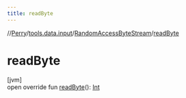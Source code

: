 ```yaml
---
title: readByte
---
```

//[Perry](../../../index.html)/[tools.data.input](../index.html)/[RandomAccessByteStream](index.html)/[readByte](read-byte.html)



# readByte



[jvm]\
open override fun [readByte](read-byte.html)(): [Int](https://kotlinlang.org/api/latest/jvm/stdlib/kotlin/-int/index.html)




